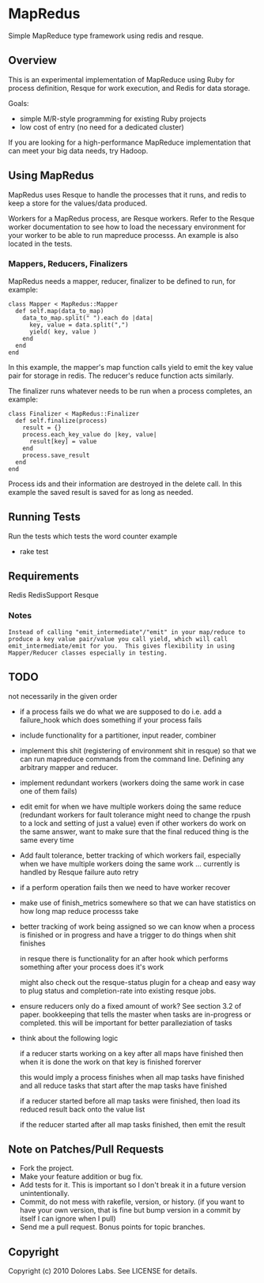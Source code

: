 MapRedus
=========

Simple MapReduce type framework using redis and resque.

Overview
--------

This is an experimental implementation of MapReduce using Ruby for
process definition, Resque for work execution, and Redis for data
storage.

Goals:
 * simple M/R-style programming for existing Ruby projects
 * low cost of entry (no need for a dedicated cluster)

If you are looking for a high-performance MapReduce implementation
that can meet your big data needs, try Hadoop.


Using MapRedus
---------------

MapRedus uses Resque to handle the processes that it runs,
and redis to keep a store for the values/data produced.

Workers for a MapRedus process, are Resque workers.  Refer to the
Resque worker documentation to see how to load the necessary
environment for your worker to be able to run mapreduce processs.
An example is also located in the tests.

### Mappers, Reducers, Finalizers
MapRedus needs a mapper, reducer, finalizer to be defined to run, for example:

    class Mapper < MapRedus::Mapper
      def self.map(data_to_map)
        data_to_map.split(" ").each do |data|
          key, value = data.split(",")
          yield( key, value )
        end
      end
    end

In this example, the mapper's map function calls yield to emit the key value pair
for storage in redis.  The reducer's reduce function acts similarly.

The finalizer runs whatever needs to be run when a process completes, an example:

    class Finalizer < MapRedus::Finalizer
      def self.finalize(process)
        result = {}
        process.each_key_value do |key, value|
          result[key] = value
        end
        process.save_result
      end
    end

Process ids and their information are destroyed in the delete call.  In this example
the saved result is saved for as long as needed.

Running Tests
-------------
Run the tests which tests the word counter example
* rake test

Requirements
------------
Redis
RedisSupport
Resque

### Notes
    Instead of calling "emit_intermediate"/"emit" in your map/reduce to
    produce a key value pair/value you call yield, which will call
    emit_intermediate/emit for you.  This gives flexibility in using
    Mapper/Reducer classes especially in testing.

TODO
----
not necessarily in the given order

* if a process fails we do what we are supposed to do
  i.e. add a failure_hook which does something if your process fails

* include functionality for a partitioner, input reader, combiner

* implement this shit (registering of environment shit in resque) so that we can run mapreduce commands from
  the command line.  Defining any arbitrary mapper and reducer.

* implement redundant workers (workers doing the same work in case one of them fails)

* edit emit for when we have multiple workers doing the same reduce
  (redundant workers for fault tolerance might need to change
  the rpush to a lock and setting of just a value)
  even if other workers do work on the same answer, want to make sure
  that the final reduced thing is the same every time

* Add fault tolerance, better tracking of which workers fail, especially
  when we have multiple workers doing the same work
  ... currently is handled by Resque failure auto retry

* if a perform operation fails then we need to have worker recover

* make use of finish_metrics somewhere so that we can have statistics on how
  long map reduce processs take

* better tracking of work being assigned so we can know when a process is finished
  or in progress and have a trigger to do things when shit finishes
  
    in resque there is functionality for an after hook
    which performs something after your process does it's work

    might also check out the resque-status plugin for a cheap and
    easy way to plug status and completion-rate into existing resque
    jobs.

* ensure reducers only do a fixed amount of work?
  See section 3.2 of paper. bookkeeping
  that tells the master when tasks are in-progress or completed.
  this will be important for better paralleziation of tasks

* think about the following logic

    if a reducer starts working on a key after all maps have finished
    then when it is done the work on that key is finished forerver
    
    this would imply a process finishes when all map tasks have finished
    and all reduce tasks that start after the map tasks have finished
    
    if a reducer started before all map tasks were finished, then
    load its reduced result back onto the value list
    
    if the reducer started after all map tasks finished, then emit
    the result

Note on Patches/Pull Requests
-----------------------------
 
* Fork the project.
* Make your feature addition or bug fix.
* Add tests for it. This is important so I don't break it in a
  future version unintentionally.
* Commit, do not mess with rakefile, version, or history.
	(if you want to have your own version, that is fine but bump version in a commit by itself I can ignore when I pull)
* Send me a pull request. Bonus points for topic branches.
    
## Copyright
Copyright (c) 2010 Dolores Labs. See LICENSE for details.
